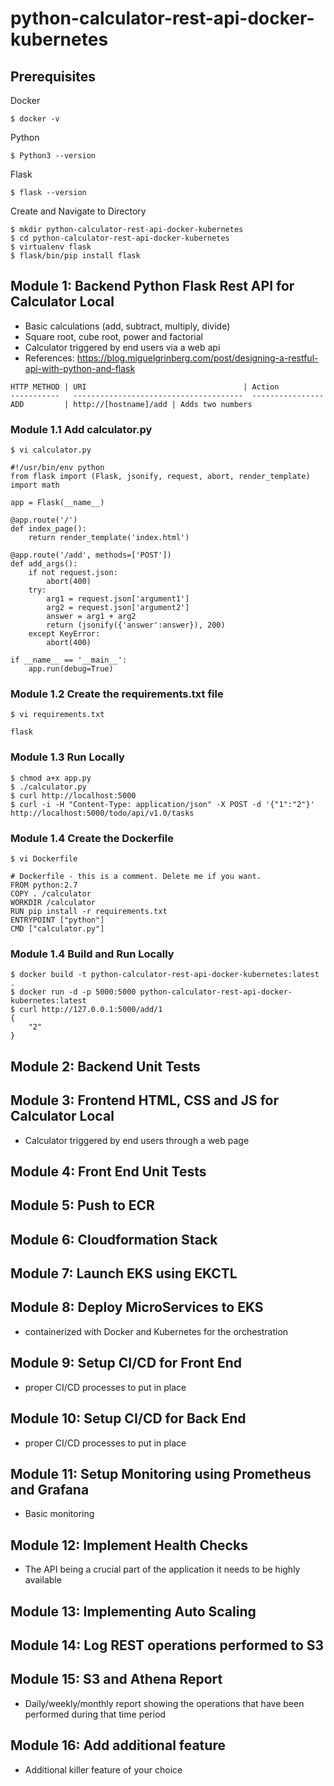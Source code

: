 # python-calculator-rest-api-docker-kubernetes

## Prerequisites
Docker
```
$ docker -v
```
Python
```
$ Python3 --version
```
Flask
```
$ flask --version
```
Create and Navigate to Directory
```
$ mkdir python-calculator-rest-api-docker-kubernetes
$ cd python-calculator-rest-api-docker-kubernetes
$ virtualenv flask
$ flask/bin/pip install flask
```

## Module 1: Backend Python Flask Rest API for Calculator Local
- Basic calculations (add, subtract, multiply, divide)
- Square root, cube root, power and factorial
- Calculator triggered by end users via a web api
- References: https://blog.miguelgrinberg.com/post/designing-a-restful-api-with-python-and-flask

```
HTTP METHOD | URI                                   | Action
-----------   --------------------------------------  ----------------
ADD         | http://[hostname]/add | Adds two numbers
```

### Module 1.1 Add calculator.py
```
$ vi calculator.py
```
```
#!/usr/bin/env python
from flask import (Flask, jsonify, request, abort, render_template)
import math

app = Flask(__name__)

@app.route('/')
def index_page():
    return render_template('index.html')

@app.route('/add', methods=['POST'])
def add_args():
    if not request.json:
        abort(400)
    try:
        arg1 = request.json['argument1']
        arg2 = request.json['argument2']
        answer = arg1 + arg2
        return (jsonify({'answer':answer}), 200)
    except KeyError:
        abort(400)
        
if __name__ == '__main__':
    app.run(debug=True)
```

### Module 1.2 Create the requirements.txt file
```
$ vi requirements.txt
```
```
flask
```

### Module 1.3 Run Locally
```
$ chmod a+x app.py
$ ./calculator.py
$ curl http://localhost:5000
$ curl -i -H "Content-Type: application/json" -X POST -d '{"1":"2"}' http://localhost:5000/todo/api/v1.0/tasks
```

### Module 1.4 Create the Dockerfile
```
$ vi Dockerfile
```
```
# Dockerfile - this is a comment. Delete me if you want.
FROM python:2.7
COPY . /calculator
WORKDIR /calculator
RUN pip install -r requirements.txt
ENTRYPOINT ["python"]
CMD ["calculator.py"]
```

### Module 1.4 Build and Run Locally
```
$ docker build -t python-calculator-rest-api-docker-kubernetes:latest .
$ docker run -d -p 5000:5000 python-calculator-rest-api-docker-kubernetes:latest
$ curl http://127.0.0.1:5000/add/1
{
    "2"
}
```


## Module 2: Backend Unit Tests

## Module 3: Frontend HTML, CSS and JS for Calculator Local
- Calculator triggered by end users through a web page

## Module 4: Front End Unit Tests

## Module 5: Push to ECR

## Module 6: Cloudformation Stack

## Module 7: Launch EKS using EKCTL

## Module 8: Deploy MicroServices to EKS
- containerized with Docker and Kubernetes for the orchestration

## Module 9: Setup CI/CD for Front End
- proper CI/CD processes to put in place

## Module 10: Setup CI/CD for Back End
- proper CI/CD processes to put in place

## Module 11: Setup Monitoring using Prometheus and Grafana
- Basic monitoring

## Module 12: Implement Health Checks
- The API being a crucial part of the application it needs to be highly available

## Module 13: Implementing Auto Scaling

## Module 14: Log REST operations performed to S3

## Module 15: S3 and Athena Report
- Daily/weekly/monthly report showing the operations that have been performed during that time period

## Module 16: Add additional feature
- Additional killer feature of your choice
